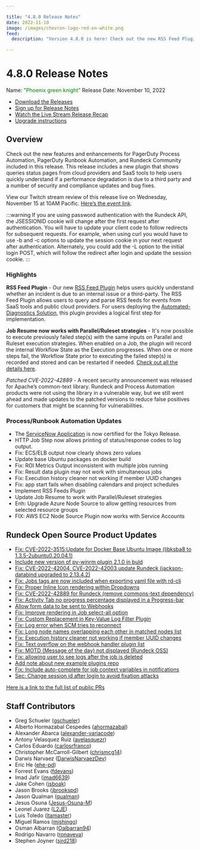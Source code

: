 ```yaml
---

title: "4.8.0 Release Notes"
date: 2022-11-10
image: /images/chevron-logo-red-on-white.png
feed:
  description: "Version 4.8.0 is here! Check out the new RSS Feed Plugin that will help streamline Automated Diagnostics and Resume Jobs using Ruleset and Parallel Strategies."

---
```


# 4.8.0 Release Notes

Name: <span style="color: green"><span class="glyphicon glyphicon-knight"></span> "Phoenix green knight"</span>
Release Date: November 10, 2022

- [Download the Releases](https://download.rundeck.com/)
- [Sign up for Release Notes](https://www.rundeck.com/release-notes-signup)
- [Watch the Live Stream Release Recap](https://youtu.be/UgOePLEIcfw)
- [Upgrade instructions](/upgrading/)

## Overview

Check out the new features and enhancements for PagerDuty Process Automation, PagerDuty Runbook Automation, and Rundeck Community included in this release. This release includes a new plugin that shows queries status pages from cloud providers and SaaS tools to help users quickly understand if a performance degradation is due to a third party and a number of security and compliance updates and bug fixes.

View our Twitch stream review of this release live on Wednesday, November 15 at 10AM Pacific. [Here’s the event link](https://www.twitch.tv/pagerduty/schedule?seriesID=792f972e-f876-4135-b6c2-6ea30a5c0330).

:::warning
If you are using password authentication with the Rundeck API, the JSESSIONID cookie will change after the first request after authentication. You will have to update your client code to follow redirects for subsequent requests. For example, when using curl you would have to use -b and -c options to update the session cookie in your next request after authentication. Alternately, you could add the -L option to the initial login POST, which will follow the redirect after login and update the session cookie.
:::
### Highlights

**RSS Feed Plugin** - Our new [RSS Feed Plugin](/manual/workflow-steps/rss-feed-plugin.md) helps users quickly understand whether an incident is due to an internal issue or a third-party. The RSS Feed Plugin allows users to query and parse RSS feeds for events from SaaS tools and public cloud providers. For users deploying the [Automated-Diagnostics Solution](/learning/solutions/automated-diagnostics/solution-overview.md), this plugin provides a logical first step for implementation.

**Job Resume now works with Parallel/Ruleset strategies** - It's now possible to execute previously failed step(s) with the same inputs on Parallel and Ruleset execution strategies.  When enabled on a Job, the plugin will record the internal Workflow State as the Execution progresses. When one or more steps fail, the Workflow State prior to executing the failed step(s) is recorded and stored and can be restarted if needed.  [Check out all the details here](/manual/execution-lifecycle/job-resume.md).

_Patched CVE-2022-42889_ - A recent security announcement was released for Apache’s common-text library. Rundeck and Process Automation products were not using the library in a vulnerable way, but we still went ahead and made updates to the patched versions to reduce false positives for customers that might be scanning for vulnerabilities.

### Process/Runbook Automation Updates

* The [ServiceNow Application](/manual/integrations/servicenow-app.md) is now certified for the Tokyo Release.
* HTTP Job Step now allows printing of status/response codes to log output.
* Fix: ECS/ELB output now clearly shows zero values
* Update base Ubuntu packages on docker build
* Fix: ROI Metrics Output inconsistent with multiple jobs running
* Fix: Result data plugin may not work with simultaneous jobs
* Fix: Execution history cleaner not working if member UUID changes
* Fix: app start fails when disabling calendars and project schedules
* Implement RSS Feeds Plugin
* Update Job Resume to work with Parallel/Ruleset strategies
* Enh: Upgrade Azure Node Source to allow getting resources from selected resource groups
* FIX: AWS EC2 Node Source Plugin now works with Service Accounts


## Rundeck Open Source Product Updates

* [Fix: CVE-2022-3515:Update for Docker Base Ubuntu Image (libksba8 to 1.3.5-2ubuntu0.20.04.1) ](https://github.com/rundeck/rundeck/pull/7981)
* [Include new version of py-winrm plugin 2.1.0 in buld](https://github.com/rundeck/rundeck/pull/7980)
* [Fix: CVE-2022-42004, CVE-2022-42003 update Rundeck (jackson-databind upgraded to 2.13.4.2)](https://github.com/rundeck/rundeck/pull/7977)
* [Fix: Jobs tags are now included when exporting yaml file with rd-cli](https://github.com/rundeck/rundeck/pull/7976)
* [Fix: Proper Inline Icon rendering within Dropdowns](https://github.com/rundeck/rundeck/pull/7975)
* [Fix: CVE-2022-42889 for Rundeck (remove commons-text dependency)](https://github.com/rundeck/rundeck/pull/7972)
* [Fix: Activity Tab no progress percentage displayed in a Progress-bar](https://github.com/rundeck/rundeck/pull/7971)
* [Allow form data to be sent to Webhooks](https://github.com/rundeck/rundeck/pull/7969)
* [Fix: Improve rendering in Job select-all option](https://github.com/rundeck/rundeck/pull/7967)
* [Fix: Custom Replacement in Key-Value Log Filter Plugin](https://github.com/rundeck/rundeck/pull/7966)
* [Fix: Log error when SCM tries to reconnect](https://github.com/rundeck/rundeck/pull/7962)
* [Fix: Long node names overlapping each other in matched nodes list](https://github.com/rundeck/rundeck/pull/7956)
* [Fix: Execution history cleaner not working if member UUID changes](https://github.com/rundeck/rundeck/pull/7952)
* [Fix: Text overflow on the webhook handler plugin list](https://github.com/rundeck/rundeck/pull/7950)
* [Fix: MOTD (Message of the day) not displayed (Rundeck OSS)](https://github.com/rundeck/rundeck/pull/7935)
* [Fix: allowing user to see logs after the job is deleted](https://github.com/rundeck/rundeck/pull/7929)
* [Add note about new example plugins repo](https://github.com/rundeck/rundeck/pull/7891)
* [Fix: Include auto-complete for job context variables in notifications](https://github.com/rundeck/rundeck/pull/7886)
* [Sec: Change session id after login to avoid fixation attacks](https://github.com/rundeck/rundeck/pull/7884)


[Here is a link to the full list of public PRs](https://github.com/rundeck/rundeck/pulls?q=is%3Apr+milestone%3A4.8.0+is%3Aclosed)

## Staff Contributors

* Greg Schueler ([gschueler](https://github.com/gschueler))
* Alberto Hormazabal Cespedes ([ahormazabal](https://github.com/ahormazabal))
* Alexander Abarca ([alexander-variacode](https://github.com/alexander-variacode))
* Antony Velasquez Ruiz ([avelasquezr](https://github.com/avelasquezr))
* Carlos Eduardo ([carlosrfranco](https://github.com/carlosrfranco))
* Christopher McCarroll-Gilbert ([chrismcg14](https://github.com/chrismcg14))
* Darwis Narvaez ([DarwisNarvaezDev](https://github.com/DarwisNarvaezDev))
* Eric He ([ehe-pd](https://github.com/ehe-pd))
* Forrest Evans ([fdevans](https://github.com/fdevans))
* Imad Jafir ([imad6639](https://github.com/imad6639))
* Jake Cohen ([jsboak](https://github.com/jsboak))
* Jason Brooks ([jbrookspd](https://github.com/jbrookspd))
* Jason Qualman ([qualman](https://github.com/qualman))
* Jesus Osuna ([Jesus-Osuna-M](https://github.com/Jesus-Osuna-M))
* Leonel Juarez ([L2JE](https://github.com/L2JE))
* Luis Toledo ([ltamaster](https://github.com/ltamaster))
* Miguel Ramos ([mishingo](https://github.com/mishingo))
* Osman Albarran ([Oalbarran94](https://github.com/Oalbarran94))
* Rodrigo Navarro ([ronaveva](https://github.com/ronaveva))
* Stephen Joyner ([sjrd218](https://github.com/sjrd218))
